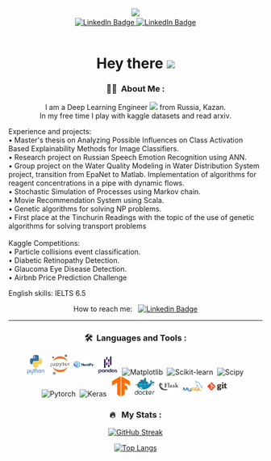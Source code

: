 <div id="header" align="center">
  <img src="https://media.giphy.com/media/p4NLw3I4U0idi/giphy.gif" width="250px"/>

<div id="badges">
  <a href="https://www.linkedin.com/in/hdsak">
     <img src="https://img.shields.io/badge/LinkedIn-blue?style=for-the-badge&logo=linkedin&logoColor=white" alt="LinkedIn Badge"/>
  </a>
  <a href="https://www.instagram.com/head_like_a_hole_/">
     <img src="https://img.shields.io/badge/Instagram-blue?style=for-the-badge&logo=instagram&logoColor=white" alt="LinkedIn Badge"/>
  </a>
</div>
<div id="counter">
 <img src="https://komarev.com/ghpvc/?username=your-username&style=flat-square&color=blue" alt=""/>
</div>

<h1>
  Hey there
  <img src="https://media.giphy.com/media/hvRJCLFzcasrR4ia7z/giphy.gif" width="30px"/>
</h1>


### :man_technologist: &nbsp;About Me :

I am a Deep Learning Engineer <img src="https://media.giphy.com/media/WUlplcMpOCEmTGBtBW/giphy.gif" width="30"> from Russia, Kazan.<br>
  In my free time I play with kaggle datasets and read arxiv.<br>
<div align="left">  
  Experience and projects:<br>
• Master's thesis on Analyzing Possible Influences on Class Activation Based Explainability Methods for Image Classifiers.<br>
• Research project on Russian Speech Emotion Recognition using ANN.<br>
• Group project on the Water Quality Modeling in Water Distribution System project, transition from EpaNet to Matlab. Implementation of algorithms for reagent concentrations in a pipe with dynamic flows.<br>
• Stochastic Simulation of Processes using Markov chain.<br>
• Movie Recommendation System using Scala.<br>
• Genetic algorithms for solving NP problems.<br>
• First place at the Tinchurin Readings with the topic of the use of genetic algorithms for solving transport problems<br><br>
  Kaggle Competitions:<br>
• Particle collisions event classification.<br>
• Diabetic Retinopathy Detection.<br>
• Glaucoma Eye Disease Detection.<br>
• Airbnb Price Prediction Challenge<br>

English skills: IELTS 6.5<br>
</div> 


 
  How to reach me: &nbsp; [![Linkedin Badge](https://img.shields.io/badge/-hdsak-blue?style=flat&logo=Linkedin&logoColor=white)](https://www.linkedin.com/in/hdsak)<br>

---

### 🛠 &nbsp;Languages and Tools :
<p>
<img src="https://github.com/devicons/devicon/blob/master/icons/python/python-original-wordmark.svg" title="Python" alt="Python" width="40" height="40"/>&nbsp;
<img src="https://github.com/devicons/devicon/blob/master/icons/jupyter/jupyter-original-wordmark.svg" title="Jupyter" alt="Jupyter" width="40" height="40"/>&nbsp;
<img src="https://github.com/devicons/devicon/blob/master/icons/numpy/numpy-original-wordmark.svg" title="Numpy" alt="Numpy" width="40" height="40"/>&nbsp;
<img src="https://github.com/devicons/devicon/blob/master/icons/pandas/pandas-original-wordmark.svg" title="Pandas" alt="Pandas" width="40" height="40"/>&nbsp;
<img src="https://github.com/valohai/ml-logos/blob/master/matplotlib.svg" title="Matplotlib" alt="Matplotlib" width="100" height="40"/>&nbsp;
<img src="https://github.com/valohai/ml-logos/blob/master/scikit-learn.svg" title="Scikit-learn" alt="Scikit-learn" width="100" height="40"/>&nbsp;
<img src="https://github.com/valohai/ml-logos/blob/master/scipy.svg" title="Scipy" alt="Scipy" width="40" height="40"/>&nbsp;
<img src="https://github.com/valohai/ml-logos/blob/master/pytorch.svg" title="Pytorch" alt="Pytorch" width="100" height="40"/>&nbsp;
<img src="https://github.com/valohai/ml-logos/blob/master/keras.svg" title="Keras" alt="Keras" width="40" height="40"/>&nbsp;
<img src="https://github.com/devicons/devicon/blob/master/icons/tensorflow/tensorflow-original.svg" title="Tensorflow" alt="Tensorflow" width="40" height="40"/>&nbsp;
<img src="https://github.com/devicons/devicon/blob/master/icons/docker/docker-original-wordmark.svg" title="Docker" alt="Docker" width="40" height="40"/>&nbsp;
<img src="https://github.com/devicons/devicon/blob/master/icons/flask/flask-original-wordmark.svg"  title="Flask" alt="Flask" width="40" height="40"/>&nbsp;
<img src="https://github.com/devicons/devicon/blob/master/icons/mysql/mysql-original-wordmark.svg" title="MySQL"  alt="MySQL" width="40" height="40"/>&nbsp;
<img src="https://github.com/devicons/devicon/blob/master/icons/git/git-original-wordmark.svg" title="Git" **alt="Git" width="40" height="40"/>&nbsp;
</p>
  
  ### 🔥 &nbsp; My Stats :
[![GitHub Streak](https://github-readme-streak-stats.herokuapp.com/?user=Hdsak)](https://git.io/streak-stats)

[![Top Langs](https://github-readme-stats.vercel.app/api/top-langs/?username=Hdsak&layout=compact&theme=vision-friendly-white)](https://github.com/anuraghazra/github-readme-stats)

  
